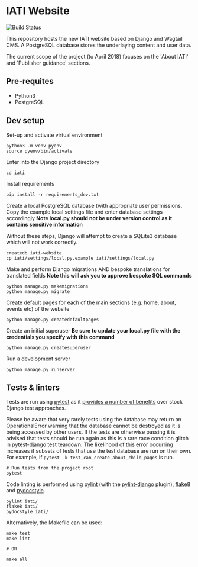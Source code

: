 # IATI Website
[![Build Status](https://travis-ci.org/IATI/IATI-Standard-Website.svg?branch=master)](https://travis-ci.org/IATI/IATI-Standard-Website)

This repository hosts the new IATI website based on Django and Wagtail CMS.  A PostgreSQL database stores the underlaying content and user data.

The current scope of the project (to April 2018) focuses on the 'About IATI' and 'Publisher guidance' sections.


## Pre-requites

- Python3
- PostgreSQL


## Dev setup

Set-up and activate virtual environment
```
python3 -m venv pyenv
source pyenv/bin/activate
```

Enter into the Django project directory
```
cd iati
```

Install requirements
```
pip install -r requirements_dev.txt
```

Create a local PostgreSQL database (with appropriate user permissions. Copy the example local settings file and enter database settings accordingly
**Note local.py should not be under version control as it contains sensitive information**

Without these steps, Django will attempt to create a SQLite3 database which will not work correctly.
```
createdb iati-website
cp iati/settings/local.py.example iati/settings/local.py
```

Make and perform Django migrations AND bespoke translations for translated fields
**Note this will ask you to approve bespoke SQL commands**
```
python manage.py makemigrations
python manage.py migrate
```

Create default pages for each of the main sections (e.g. home, about, events etc) of the website
```
python manage.py createdefaultpages
```

Create an initial superuser
**Be sure to update your local.py file with the credentials you specify with this command**
```
python manage.py createsuperuser
```

Run a development server
```
python manage.py runserver
```

## Tests & linters

Tests are run using [pytest](https://pytest.org/) as it [provides a number of benefits](https://pytest-django.readthedocs.io/en/latest/#why-would-i-use-this-instead-of-django-s-manage-py-test-command) over stock Django test approaches.

Please be aware that very rarely tests using the database may return an OperationalError warning that the database cannot be destroyed as it is being accessed by other users. If the tests are otherwise passing it is advised that tests should be run again as this is a rare race condition glitch in pytest-django test teardown. The likelihood of this error occurring increases if subsets of tests that use the test database are run on their own. For example, if `pytest -k test_can_create_about_child_pages` is run.

```
# Run tests from the project root
pytest
```

Code linting is performed using [pylint](https://github.com/PyCQA/pylint) (with the [pylint-django](https://github.com/PyCQA/pylint-django) plugin), [flake8](http://flake8.pycqa.org) and [pydocstyle](http://www.pydocstyle.org).
```
pylint iati/
flake8 iati/
pydocstyle iati/
```

Alternatively, the Makefile can be used:
```
make test
make lint

# OR

make all
```
